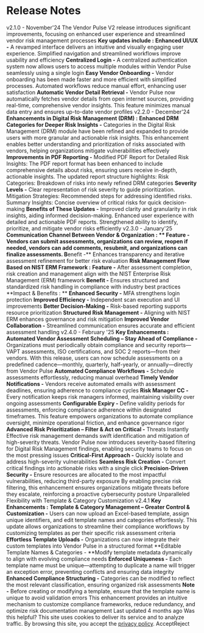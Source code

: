 
# Release Notes
v2.1.0 - November'24 [](https://docs.zeron.one/release-notes#v2.1.0-november24)
The Vendor Pulse V2 release introduces significant improvements, focusing on enhanced user experience and streamlined vendor risk management processes 
**Key updates include :**
**Enhanced UI/UX -** A revamped interface delivers an intuitive and visually engaging user experience. Simplified navigation and streamlined workflows improve usability and efficiency
**Centralized Login -** A centralized authentication system now allows users to access multiple modules within Vendor Pulse seamlessly using a single login
**Easy Vendor Onboarding -** Vendor onboarding has been made faster and more efficient with simplified processes. Automated workflows reduce manual effort, enhancing user satisfaction
**Automatic Vendor Detail Retrieval -** Vendor Pulse now automatically fetches vendor details from open internet sources, providing real-time, comprehensive vendor insights. This feature minimizes manual data entry and ensures up-to-date vendor profiles
v2.2.0 - December'24[](https://docs.zeron.one/release-notes#v2.2.0-december24)
**Enhancements in Digital Risk Management (DRM) :**
**Enhanced DRM Categories for Deeper Risk Insights -** Categories in the Digital Risk Management (DRM) module have been refined and expanded to provide users with more granular and actionable risk insights. This enhancement enables better understanding and prioritization of risks associated with vendors, helping organizations mitigate vulnerabilities effectively 
**Improvements in PDF Reporting -** Modified PDF Report for Detailed Risk Insights: The PDF report format has been enhanced to include comprehensive details about risks, ensuring users receive in-depth, actionable insights. The updated report structure highlights: Risk Categories: Breakdown of risks into newly refined DRM categories 
**Severity Levels -** Clear representation of risk severity to guide prioritization. Mitigation Strategies: Recommended steps for addressing identified risks. Summary Insights: Concise overview of critical risks for quick decision-making 
**Benefits of These Updates -** Improved clarity and granularity in risk insights, aiding informed decision-making. Enhanced user experience with detailed and actionable PDF reports. Strengthened ability to identify, prioritize, and mitigate vendor risks efficiently
v2.3.0 - January'25[](https://docs.zeron.one/release-notes#v2.3.0-january25)
**Communication Channel Between Vendor & Organization : **
**Feature -** Vendors can submit assessments, organizations can review, reopen if needed, vendors can add comments, resubmit, and organizations can finalize assessments. B**enefit -** Enhances transparency and iterative assessment refinement for better risk evaluation 
**Risk Management Flow Based on NIST ERM Framework :**
**Feature -** After assessment completion, risk creation and management align with the NIST Enterprise Risk Management (ERM) framework 
**Benefit -** Ensures structured and standardized risk handling in compliance with industry best practices 
**Impact & Benefits : **
**Enhanced Security -** MFA strengthens login protection 
**Improved Efficiency -** Independent scan execution and UI improvements
**Better Decision-Making -** Risk-based reporting supports resource prioritization
**Structured Risk Management -** Aligning with NIST ERM enhances governance and risk mitigation 
**Improved Vendor Collaboration -** Streamlined communication ensures accurate and efficient assessment handling 
v2.4.0 - February '25 [](https://docs.zeron.one/release-notes#v2.4.0-february-25)
**Key Enhancements :**
**Automated Vendor Assessment Scheduling – Stay Ahead of Compliance -** Organizations must periodically obtain compliance and security reports—VAPT assessments, ISO certifications, and SOC 2 reports—from their vendors. With this release, users can now schedule assessments on a predefined cadence—monthly, quarterly, half-yearly, or annually—directly from Vendor Pulse 
**Automated Compliance Workflows -** Schedule assessments effortlessly, reducing manual overhead
**Timely Vendor Notifications -** Vendors receive automated emails with assessment deadlines, ensuring adherence to compliance cycles
**Risk Manager CC -** Every notification keeps risk managers informed, maintaining visibility over ongoing assessments 
**Configurable Expiry -** Define validity periods for assessments, enforcing compliance adherence within designated timeframes. This feature empowers organizations to automate compliance oversight, minimize operational friction, and enhance governance rigor 
**Advanced Risk Prioritization – Filter & Act on Critical -** Threats Instantly Effective risk management demands swift identification and mitigation of high-severity threats. Vendor Pulse now introduces severity-based filtering for Digital Risk Management findings, enabling security teams to focus on the most pressing issues 
**Critical-First Approach -** Quickly isolate and address high-severity vulnerabilities
**Seamless Risk Creation -** Convert critical findings into actionable risks with a single click
**Precision-Driven Security -** Ensure resources are allocated to the most impactful vulnerabilities, reducing third-party exposure
By enabling precise risk filtering, this enhancement ensures organizations mitigate threats before they escalate, reinforcing a proactive cybersecurity posture 
Unparalleled Flexibility with Template & Category Customization 
v2.4.1 [](https://docs.zeron.one/release-notes#v2.4.1)
**Key Enhancements :**
**Template & Category Management – Greater Control & Customization -** Users can now upload an Excel-based template, assign unique identifiers, and edit template names and categories effortlessly. This update allows organizations to streamline their compliance workflows by customizing templates as per their specific risk assessment criteria 
**Effortless Template Uploads -** Organizations can now integrate their custom templates into Vendor Pulse in a structured format 
**Editable Template Names & Categories - **Modify template metadata dynamically to align with evolving compliance needs 
**Enforced Uniqueness -** Each template name must be unique—attempting to duplicate a name will trigger an exception error, preventing conflicts and ensuring data integrity
**Enhanced Compliance Structuring -** Categories can be modified to reflect the most relevant classification, ensuring organized risk assessments
**Note -** Before creating or modifying a template, ensure that the template name is unique to avoid validation errors
This enhancement provides an intuitive mechanism to customize compliance frameworks, reduce redundancy, and optimize risk documentation management
Last updated 4 months ago
Was this helpful?
This site uses cookies to deliver its service and to analyze traffic. By browsing this site, you accept the [privacy policy](https://zeron.one/privacy-policy/).
AcceptReject
